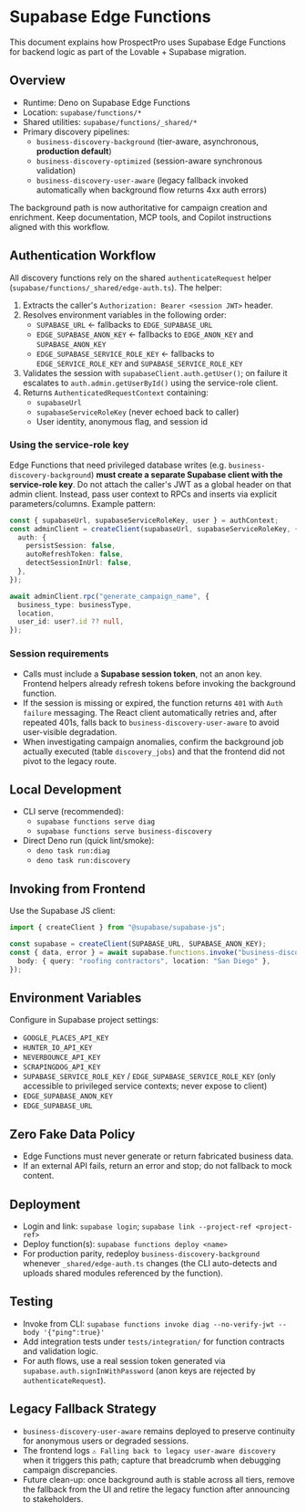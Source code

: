 # Supabase Edge Functions

This document explains how ProspectPro uses Supabase Edge Functions for backend logic as part of the Lovable + Supabase migration.

## Overview

- Runtime: Deno on Supabase Edge Functions
- Location: `supabase/functions/*`
- Shared utilities: `supabase/functions/_shared/*`
- Primary discovery pipelines:
  - `business-discovery-background` (tier-aware, asynchronous, **production default**)
  - `business-discovery-optimized` (session-aware synchronous validation)
  - `business-discovery-user-aware` (legacy fallback invoked automatically when background flow returns 4xx auth errors)

The background path is now authoritative for campaign creation and enrichment. Keep documentation, MCP tools, and Copilot instructions aligned with this workflow.

## Authentication Workflow

All discovery functions rely on the shared `authenticateRequest` helper (`supabase/functions/_shared/edge-auth.ts`). The helper:

1. Extracts the caller's `Authorization: Bearer <session JWT>` header.
2. Resolves environment variables in the following order:
   - `SUPABASE_URL` ← fallbacks to `EDGE_SUPABASE_URL`
   - `EDGE_SUPABASE_ANON_KEY` ← fallbacks to `EDGE_ANON_KEY` and `SUPABASE_ANON_KEY`
   - `EDGE_SUPABASE_SERVICE_ROLE_KEY` ← fallbacks to `EDGE_SERVICE_ROLE_KEY` and `SUPABASE_SERVICE_ROLE_KEY`
3. Validates the session with `supabaseClient.auth.getUser()`; on failure it escalates to `auth.admin.getUserById()` using the service-role client.
4. Returns `AuthenticatedRequestContext` containing:
   - `supabaseUrl`
   - `supabaseServiceRoleKey` (never echoed back to caller)
   - User identity, anonymous flag, and session id

### Using the service-role key

Edge Functions that need privileged database writes (e.g. `business-discovery-background`) **must create a separate Supabase client with the service-role key**. Do not attach the caller's JWT as a global header on that admin client. Instead, pass user context to RPCs and inserts via explicit parameters/columns. Example pattern:

```ts
const { supabaseUrl, supabaseServiceRoleKey, user } = authContext;
const adminClient = createClient(supabaseUrl, supabaseServiceRoleKey, {
  auth: {
    persistSession: false,
    autoRefreshToken: false,
    detectSessionInUrl: false,
  },
});

await adminClient.rpc("generate_campaign_name", {
  business_type: businessType,
  location,
  user_id: user?.id ?? null,
});
```

### Session requirements

- Calls must include a **Supabase session token**, not an anon key. Frontend helpers already refresh tokens before invoking the background function.
- If the session is missing or expired, the function returns `401` with `Auth failure` messaging. The React client automatically retries and, after repeated 401s, falls back to `business-discovery-user-aware` to avoid user-visible degradation.
- When investigating campaign anomalies, confirm the background job actually executed (table `discovery_jobs`) and that the frontend did not pivot to the legacy route.

## Local Development

- CLI serve (recommended):
  - `supabase functions serve diag`
  - `supabase functions serve business-discovery`
- Direct Deno run (quick lint/smoke):
  - `deno task run:diag`
  - `deno task run:discovery`

## Invoking from Frontend

Use the Supabase JS client:

```ts
import { createClient } from "@supabase/supabase-js";

const supabase = createClient(SUPABASE_URL, SUPABASE_ANON_KEY);
const { data, error } = await supabase.functions.invoke("business-discovery", {
  body: { query: "roofing contractors", location: "San Diego" },
});
```

## Environment Variables

Configure in Supabase project settings:

- `GOOGLE_PLACES_API_KEY`
- `HUNTER_IO_API_KEY`
- `NEVERBOUNCE_API_KEY`
- `SCRAPINGDOG_API_KEY`
- `SUPABASE_SERVICE_ROLE_KEY` / `EDGE_SUPABASE_SERVICE_ROLE_KEY` (only accessible to privileged service contexts; never expose to client)
- `EDGE_SUPABASE_ANON_KEY`
- `EDGE_SUPABASE_URL`

## Zero Fake Data Policy

- Edge Functions must never generate or return fabricated business data.
- If an external API fails, return an error and stop; do not fallback to mock content.

## Deployment

- Login and link: `supabase login`; `supabase link --project-ref <project-ref>`
- Deploy function(s): `supabase functions deploy <name>`
- For production parity, redeploy `business-discovery-background` whenever `_shared/edge-auth.ts` changes (the CLI auto-detects and uploads shared modules referenced by the function).

## Testing

- Invoke from CLI: `supabase functions invoke diag --no-verify-jwt --body '{"ping":true}'`
- Add integration tests under `tests/integration/` for function contracts and validation logic.
- For auth flows, use a real session token generated via `supabase.auth.signInWithPassword` (anon keys are rejected by `authenticateRequest`).

## Legacy Fallback Strategy

- `business-discovery-user-aware` remains deployed to preserve continuity for anonymous users or degraded sessions.
- The frontend logs `⚠️ Falling back to legacy user-aware discovery` when it triggers this path; capture that breadcrumb when debugging campaign discrepancies.
- Future clean-up: once background auth is stable across all tiers, remove the fallback from the UI and retire the legacy function after announcing to stakeholders.
